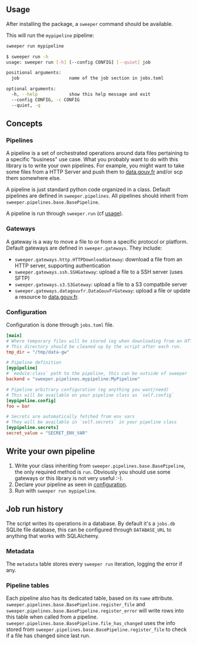 ## Usage

After installing the package, a `sweeper` command should be available.

This will run the `mypipeline` pipeline:

```bash
sweeper run mypipeline
```

```bash
$ sweeper run -h
usage: sweeper run [-h] [--config CONFIG] [--quiet] job

positional arguments:
  job                   name of the job section in jobs.toml

optional arguments:
  -h, --help            show this help message and exit
  --config CONFIG, -c CONFIG
  --quiet, -q
```

## Concepts

### Pipelines

A pipeline is a set of orchestrated operations around data files pertaining to a specific "business" use case. What you probably want to do with this library is to write your own pipelines. For example, you might want to take some files from a HTTP Server and push them to [data.gouv.fr] and/or scp them somewhere else.

A pipeline is just standard python code organized in a class. Default pipelines are defined in `sweeper.pipelines`. All pipelines should inherit from `sweeper.pipelines.base.BasePipeline`.

A pipeline is run through `sweeper.run` (cf [usage]).

### Gateways

A gateway is a way to move a file to or from a specific protocol or platform. Default gateways are defined in `sweeper.gateways`. They include:

- `sweeper.gateways.http.HTTPDownloadGateway`: download a file from an HTTP server, supporting authentication
- `sweeper.gateways.ssh.SSHGateway`: upload a file to a SSH server (uses SFTP)
- `sweeper.gateways.s3.S3Gateway`: upload a file to a S3 compatbile server
- `sweeper.gateways.datagouvfr.DataGouvFrGateway`: upload a file or update a resource to [data.gouv.fr].

### Configuration

Configuration is done through `jobs.toml` file.

```toml
[main]
# Where temporary files will be stored (eg when downloading from an HTTP server).
# This directory should be cleaned up by the script after each run.
tmp_dir = "/tmp/data-gw"

# Pipeline definition
[mypipeline]
# `module:class` path to the pipeline, this can be outside of sweeper
backend = "sweeper.pipelines.mypipeline:MyPipeline"

# Pipeline arbitrary configuration (eg anything you want/need)
# This will be available on your pipeline class as `self.config`
[mypipeline.config]
foo = bar

# Secrets are automatically fetched from env vars
# They will be available in `self.secrets` in your pipeline class
[mypipeline.secrets]
secret_value = "SECRET_ENV_VAR"
```

## Write your own pipeline

1. Write your class inheriting from `sweeper.pipelines.base.BasePipeline`, the only required method is `run`. Obviously you should use some gateways or this library is not very useful :-).
2. Declare your pipeline as seen in [configuration](#configuration).
3. Run with `sweeper run mypipeline`.

## Job run history

The script writes its operations in a database. By default it's a `jobs.db` SQLite file database, this can be configured through `DATABASE_URL` to anything that works with SQLAlchemy.

### Metadata

The `metadata` table stores every `sweeper run` iteration, logging the error if any.

### Pipeline tables

Each pipeline also has its dedicated table, based on its `name` attribute. `sweeper.pipelines.base.BasePipeline.register_file` and `sweeper.pipelines.base.BasePipeline.register_error` will write rows into this table when called from a pipeline. `sweeper.pipelines.base.BasePipeline.file_has_changed` uses the info stored from `sweeper.pipelines.base.BasePipeline.register_file` to check if a file has changed since last run.


[data.gouv.fr]: https://www.data.gouv.fr
[usage]: #usage
